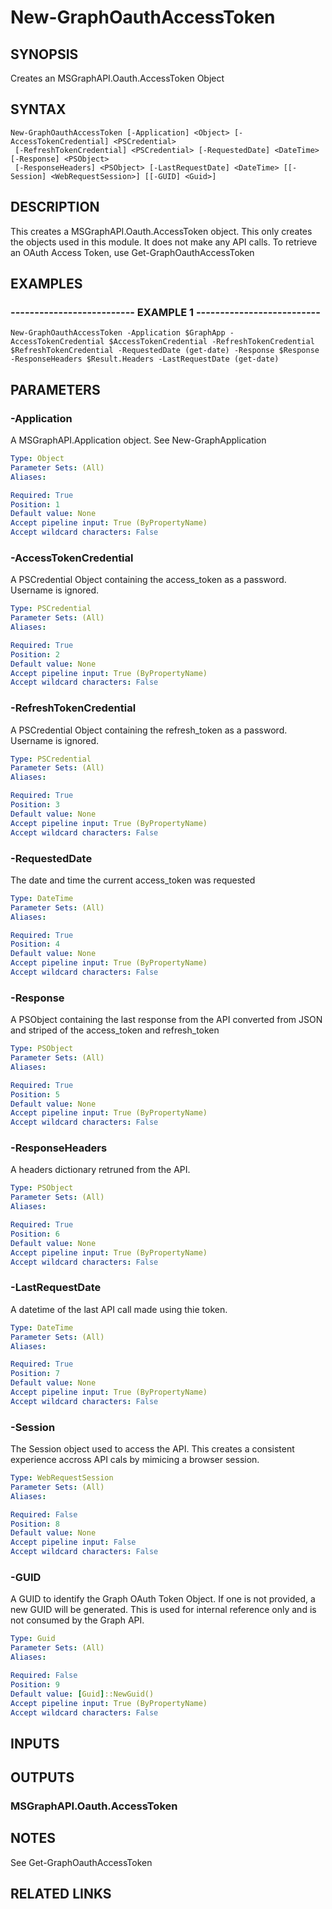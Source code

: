# New-GraphOauthAccessToken

## SYNOPSIS
Creates an MSGraphAPI.Oauth.AccessToken Object

## SYNTAX

```
New-GraphOauthAccessToken [-Application] <Object> [-AccessTokenCredential] <PSCredential>
 [-RefreshTokenCredential] <PSCredential> [-RequestedDate] <DateTime> [-Response] <PSObject>
 [-ResponseHeaders] <PSObject> [-LastRequestDate] <DateTime> [[-Session] <WebRequestSession>] [[-GUID] <Guid>]
```

## DESCRIPTION
This creates a MSGraphAPI.Oauth.AccessToken object.
This only creates the objects used in this module.
It does not make any API calls.
To retrieve an OAuth Access Token, use Get-GraphOauthAccessToken

## EXAMPLES

### -------------------------- EXAMPLE 1 --------------------------
```
New-GraphOauthAccessToken -Application $GraphApp -AccessTokenCredential $AccessTokenCredential -RefreshTokenCredential $RefreshTokenCredential -RequestedDate (get-date) -Response $Response -ResponseHeaders $Result.Headers -LastRequestDate (get-date)
```

## PARAMETERS

### -Application
A MSGraphAPI.Application object.
See New-GraphApplication

```yaml
Type: Object
Parameter Sets: (All)
Aliases: 

Required: True
Position: 1
Default value: None
Accept pipeline input: True (ByPropertyName)
Accept wildcard characters: False
```

### -AccessTokenCredential
A PSCredential Object containing the access_token as a password.
Username is ignored.

```yaml
Type: PSCredential
Parameter Sets: (All)
Aliases: 

Required: True
Position: 2
Default value: None
Accept pipeline input: True (ByPropertyName)
Accept wildcard characters: False
```

### -RefreshTokenCredential
A PSCredential Object containing the refresh_token as a password.
Username is ignored.

```yaml
Type: PSCredential
Parameter Sets: (All)
Aliases: 

Required: True
Position: 3
Default value: None
Accept pipeline input: True (ByPropertyName)
Accept wildcard characters: False
```

### -RequestedDate
The date and time the current access_token was requested

```yaml
Type: DateTime
Parameter Sets: (All)
Aliases: 

Required: True
Position: 4
Default value: None
Accept pipeline input: True (ByPropertyName)
Accept wildcard characters: False
```

### -Response
A PSObject containing the last response from the API converted from JSON and striped of the access_token and refresh_token

```yaml
Type: PSObject
Parameter Sets: (All)
Aliases: 

Required: True
Position: 5
Default value: None
Accept pipeline input: True (ByPropertyName)
Accept wildcard characters: False
```

### -ResponseHeaders
A headers dictionary retruned from the API.

```yaml
Type: PSObject
Parameter Sets: (All)
Aliases: 

Required: True
Position: 6
Default value: None
Accept pipeline input: True (ByPropertyName)
Accept wildcard characters: False
```

### -LastRequestDate
A datetime of the last API call made using thie token.

```yaml
Type: DateTime
Parameter Sets: (All)
Aliases: 

Required: True
Position: 7
Default value: None
Accept pipeline input: True (ByPropertyName)
Accept wildcard characters: False
```

### -Session
The Session object used to access the API.
This creates a consistent experience accross API cals by mimicing a browser session.

```yaml
Type: WebRequestSession
Parameter Sets: (All)
Aliases: 

Required: False
Position: 8
Default value: None
Accept pipeline input: False
Accept wildcard characters: False
```

### -GUID
A GUID to identify the Graph OAuth Token Object.
If one is not provided, a new GUID will be generated.
This is used for internal reference only and is not consumed by the Graph API.

```yaml
Type: Guid
Parameter Sets: (All)
Aliases: 

Required: False
Position: 9
Default value: [Guid]::NewGuid()
Accept pipeline input: True (ByPropertyName)
Accept wildcard characters: False
```

## INPUTS

## OUTPUTS

### MSGraphAPI.Oauth.AccessToken

## NOTES
See Get-GraphOauthAccessToken

## RELATED LINKS

